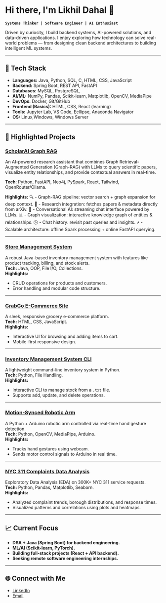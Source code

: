 # Hi there, I'm Likhil Dahal 👋

**`Systems Thinker | Software Engineer | AI Enthusiast`**

Driven by curiosity, I build backend systems, AI-powered solutions, and data-driven applications. I enjoy exploring how technology can solve real-world problems — from designing clean backend architectures to building intelligent ML systems.

---

## 🚀 **Tech Stack**
- **Languages:** Java, Python, SQL, C, HTML, CSS, JavaScript
- **Backend:** Spring Boot, REST API, FastAPI
- **Databases:** MySQL, PostgreSQL, 
- **AI/ML:** NumPy, Pandas, Scikit-learn, Matplotlib, OpenCV, MediaPipe
- **DevOps:** Docker, Git/GitHub
- **Frontend (Basics):** HTML, CSS, React (learning)
- **Tools:** Jupyter Lab, VS Code, Ecllipse, Anaconda Navigator
- **OS:** Linux,Windows, Windows Server

---

## 📂 **Highlighted Projects**

### [ScholarAI Graph RAG](https://github.com/docxbox/ScholarAI_Graph_Rag)
An AI-powered research assistant that combines Graph Retrieval-Augmented Generation (Graph-RAG) with LLMs to query scientific papers, 
visualize entity relationships, and provide contextual answers in real-time.

**Tech**: Python, FastAPI, Neo4j, PySpark, React, Tailwind, OpenRouter/Ollama.

**Highlights:**
🔍 - Graph-RAG pipeline: vector search + graph expansion for deep context.
📑 - Research integration: fetches papers & metadata directly from arXiv.
💬 - Conversational AI: streaming chat interface powered by LLMs.
📊 - Graph visualization: interactive knowledge graph of entities & relationships.
🕒 - Chat history: revisit past queries and insights.
⚡ - Scalable architecture: offline Spark processing + online FastAPI querying.

---

### [Store Management System](https://github.com/docxbox/Store-Management-System)
A robust Java-based inventory management system with features like product tracking, billing, and stock alerts.  
**Tech:** Java, OOP, File I/O, Collections.  
**Highlights:**
- CRUD operations for products and customers.
- Error handling and modular code structure.

---

### [GrabGo E-Commerce Site](https://github.com/docxbox/GrabGo-Ecommerce-Site)
A sleek, responsive grocery e-commerce platform.  
**Tech:** HTML, CSS, JavaScript.  
**Highlights:**
- Interactive UI for browsing and adding items to cart.
- Mobile-first responsive design.

---

### [Inventory Management System CLI](https://github.com/docxbox/Inventory-Management-System-CLI)
A lightweight command-line inventory system in Python.  
**Tech:** Python, File Handling.  
**Highlights:**
- Interactive CLI to manage stock from a `.txt` file.
- Supports add, update, and delete operations.

---

### [Motion-Synced Robotic Arm](https://github.com/docxbox/Motion-Syned-Robotic-Arm)
A Python + Arduino robotic arm controlled via real-time hand gesture detection.  
**Tech:** Python, OpenCV, MediaPipe, Arduino.  
**Highlights:**
- Tracks hand gestures using webcam.
- Sends motor control signals to Arduino in real time.

---

### [NYC 311 Complaints Data Analysis](https://github.com/docxbox/NYC_311_Complaints_DATA_ANALYSIS)
Exploratory Data Analysis (EDA) on 300K+ NYC 311 service requests.  
**Tech:** Python, Pandas, Matplotlib, Seaborn.  
**Highlights:**
- Analyzed complaint trends, borough distributions, and response times.
- Visualized patterns and correlations using plots and heatmaps.

---

## 📈 **Current Focus**
- **DSA + Java (Spring Boot) for backend engineering.**
- **ML/AI (Scikit-learn, PyTorch).**
- **Building full-stack projects (React + API backend).**
- **Seeking remote software engineering internships.**

---

## 🌐 **Connect with Me**
- [LinkedIn](https://www.linkedin.com/in/likhil-dahal-72477928b)
- [Email](mailto:likhildahal@outlook.com)
